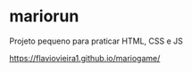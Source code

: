 # mariorun

Projeto pequeno para praticar HTML, CSS e JS

 https://flaviovieira1.github.io/mariogame/
